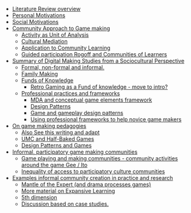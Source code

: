 -   [Literature Review overview](#literature-review-overview)
-   [Personal Motivations](#personal-motivations)
-   [Social Motivations](#social-motivations)
-   [Community Approach to Game
    making](#community-approach-to-game-making)
    -   [Activity as Unit of Analysis](#activity-as-unit-of-analysis)
    -   [Cultural Mediation](#cultural-mediation)
    -   [Application to Community
        Learning](#application-to-community-learning)
    -   [Guided participation Rogoff and Communities of
        Learners](#guided-participation-rogoff-and-communities-of-learners)
-   [Summary of Digital Making Studies from a Sociocultural
    Perspective](#summary-of-digital-making-studies-from-a-sociocultural-perspective)
    -   [Formal, non-formal and
        informal.](#formal-non-formal-and-informal.)
    -   [Family Making](#family-making)
    -   [Funds of Knowledge](#funds-of-knowledge)
        -   [Retro Gaming as a Fund of knowledge - move to
            intro?](#retro-gaming-as-a-fund-of-knowledge---move-to-intro)
    -   [Professional practices and
        frameworks](#professional-practices-and-frameworks)
        -   [MDA and conceptual game elements
            framework](#mda-and-conceptual-game-elements-framework)
        -   [Design Patterns](#design-patterns)
        -   [Game and gameplay design
            patterns](#game-and-gameplay-design-patterns)
        -   [Using professional frameworks to help novice game
            makers](#using-professional-frameworks-to-help-novice-game-makers)
-   [On game making pedagogies](#on-game-making-pedagogies)
    -   [Also See this writing and
        adapt](#also-see-this-writing-and-adapt)
    -   [UMC and Half-Baked Games](#umc-and-half-baked-games)
    -   [Design Patterns and Games](#design-patterns-and-games)
-   [Informal, participatory game making
    communities](#informal-participatory-game-making-communities)
    -   [Game playing and making communities - community activities
        around the game Gee /
        Ito](#game-playing-and-making-communities---community-activities-around-the-game-gee-ito)
    -   [Inequality of access to participatory culture
        communities](#inequality-of-access-to-participatory-culture-communities)
-   [Examples informal community creation in practice and
    research](#examples-informal-community-creation-in-practice-and-research)
    -   [Mantle of the Expert (and drama processes
        games)](#mantle-of-the-expert-and-drama-processes-games)
    -   [More material on Expansive
        Learning](#more-material-on-expansive-learning)
    -   [5th dimension](#th-dimension)
    -   [Discussion based on case
        studies.](#discussion-based-on-case-studies.)
